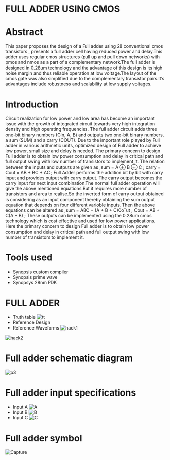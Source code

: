 # FULL ADDER USING CMOS
# Abstract
This paper proposes the design of a Full adder using
28 conventional cmos transistors , presents a full adder cell having
reduced power and delay.This adder uses regular cmos structures
(pull up and pull down networks) with pmos and nmos as a part
of a complementary network.The full adder is designed in 0.28um
technology and the advantage of this design is its high noise
margin and thus reliable operation at low voltage.The layout
of the cmos gate was also simplified due to the complementary
transistor pairs.It’s advantages include robustness and scalability
at low supply voltages.
# Introduction
Circuit realization for low power and low
area has become an important issue with the growth
of integrated circuit towards very high integration
density and high operating frequencies. The full
adder circuit adds three one-bit binary numbers
(Cin, A, B) and outputs two one-bit binary
numbers, a sum (SUM) and a carry (COUT). Due
to the important role played by Full adder in
various arithmetic units, optimized design of Full
adder to achieve low power, small size and delay is
needed. The primary concern to design Full adder
is to obtain low power consumption and delay in
critical path and full output swing with low number
of transistors to implement it.
The relation between the
inputs and outputs are given as
 ;sum = A ⊕ B ⊕ C ; 
carry = Cout = AB + BC + AC ;
Full Adder performs the addition bit by bit with carry input and
provides output with carry output. The carry output becomes
the carry input for next input combination.The normal full
adder operation will give the above mentioned equations.But
it requires more number of transistors and area to realise.So
the inverted form of carry output obtained is considering as an
input component thereby obtaining the sum output equation
that depends on four different varioble inputs.  Then the
above equations can be altered as
 ;sum = ABC + (A + B + C)Co¯ut ;
Cout = AB + C(A + B) ;
These outputs can be implemented using the 0.28um cmos
technology which is cost effective and used for low power
applications. Here the primary concern to design Full adder is
to obtain low power consumption and delay in critical path and
full output swing with low number of transistors to implement it.
# Tools used
* Synopsis custom compiler
* Synopsis prime wave
* Synopsys 28nm PDK
# FULL ADDER 
* Truth table
![tt](https://user-images.githubusercontent.com/100459907/155833551-b1218065-05b8-4c54-bdd5-cc293435cc78.JPG)
 * Reference Design
* Reference Waveforms
![hack1](https://user-images.githubusercontent.com/100459907/155833840-cf638074-aeb3-4eab-938e-e18b9acdc3c8.JPG)

![hack2](https://user-images.githubusercontent.com/100459907/155833864-a138d788-9d56-4f91-b8d0-f88a7e7d12b4.JPG)
# Full adder schematic diagram
![p3](https://user-images.githubusercontent.com/100459907/155837369-fa4d56dc-b30b-4cbd-bd3b-50e5a4f7dab1.JPG)
# Full adder input specifications
* Input A 
![A](https://user-images.githubusercontent.com/100459907/155837411-5576eaff-bb09-42a1-8de3-774144de2872.JPG)
* Input B 
![B](https://user-images.githubusercontent.com/100459907/155837441-ec1e7016-62e7-4896-b1c0-43fc768d3edf.JPG)
* Input C
![C](https://user-images.githubusercontent.com/100459907/155837461-1d79684a-47dc-4657-87ae-72c933b06715.JPG)
# Full adder symbol
![Capture](https://user-images.githubusercontent.com/100459907/155837475-234c2b22-ed6a-43d7-bd19-ea2cf7193292.JPG)












